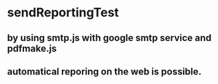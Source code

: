 # sendReportingTest

## by using smtp.js with google smtp service and pdfmake.js
## automatical reporing on the web is possible.
